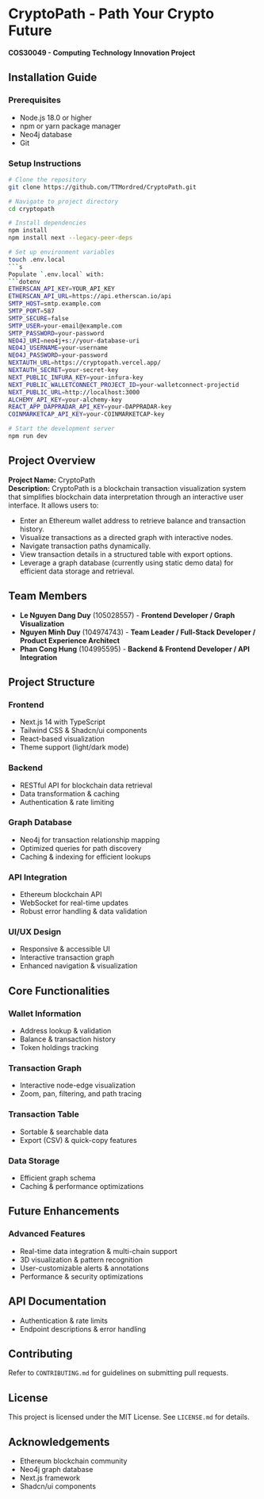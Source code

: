 # CryptoPath - Path Your Crypto Future
**COS30049 - Computing Technology Innovation Project**

## Installation Guide

### Prerequisites
- Node.js 18.0 or higher
- npm or yarn package manager
- Neo4j database
- Git

### Setup Instructions
```bash
# Clone the repository
git clone https://github.com/TTMordred/CryptoPath.git

# Navigate to project directory
cd cryptopath

# Install dependencies
npm install
npm install next --legacy-peer-deps

# Set up environment variables
touch .env.local
```s
Populate `.env.local` with:
```dotenv
ETHERSCAN_API_KEY=YOUR_API_KEY
ETHERSCAN_API_URL=https://api.etherscan.io/api
SMTP_HOST=smtp.example.com
SMTP_PORT=587
SMTP_SECURE=false
SMTP_USER=your-email@example.com
SMTP_PASSWORD=your-password
NEO4J_URI=neo4j+s://your-database-uri
NEO4J_USERNAME=your-username
NEO4J_PASSWORD=your-password
NEXTAUTH_URL=https://cryptopath.vercel.app/
NEXTAUTH_SECRET=your-secret-key
NEXT_PUBLIC_INFURA_KEY=your-infura-key
NEXT_PUBLIC_WALLETCONNECT_PROJECT_ID=your-walletconnect-projectid
NEXT_PUBLIC_URL=http://localhost:3000
ALCHEMY_API_KEY=your-alchemy-key
REACT_APP_DAPPRADAR_API_KEY=your-DAPPRADAR-key
COINMARKETCAP_API_KEY=your-COINMARKETCAP-key
```
```bash
# Start the development server
npm run dev
```

## Project Overview
**Project Name:** CryptoPath  
**Description:**
CryptoPath is a blockchain transaction visualization system that simplifies blockchain data interpretation through an interactive user interface. It allows users to:
- Enter an Ethereum wallet address to retrieve balance and transaction history.
- Visualize transactions as a directed graph with interactive nodes.
- Navigate transaction paths dynamically.
- View transaction details in a structured table with export options.
- Leverage a graph database (currently using static demo data) for efficient data storage and retrieval.

## Team Members
- **Le Nguyen Dang Duy** (105028557) - **Frontend Developer / Graph Visualization**
- **Nguyen Minh Duy** (104974743) - **Team Leader / Full-Stack Developer / Product Experience Architect**
- **Phan Cong Hung** (104995595) - **Backend & Frontend Developer / API Integration**

## Project Structure
### Frontend
- Next.js 14 with TypeScript
- Tailwind CSS & Shadcn/ui components
- React-based visualization
- Theme support (light/dark mode)

### Backend
- RESTful API for blockchain data retrieval
- Data transformation & caching
- Authentication & rate limiting

### Graph Database
- Neo4j for transaction relationship mapping
- Optimized queries for path discovery
- Caching & indexing for efficient lookups

### API Integration
- Ethereum blockchain API
- WebSocket for real-time updates
- Robust error handling & data validation

### UI/UX Design
- Responsive & accessible UI
- Interactive transaction graph
- Enhanced navigation & visualization

## Core Functionalities
### Wallet Information
- Address lookup & validation
- Balance & transaction history
- Token holdings tracking

### Transaction Graph
- Interactive node-edge visualization
- Zoom, pan, filtering, and path tracing

### Transaction Table
- Sortable & searchable data
- Export (CSV) & quick-copy features

### Data Storage
- Efficient graph schema
- Caching & performance optimizations

## Future Enhancements
### Advanced Features
- Real-time data integration & multi-chain support
- 3D visualization & pattern recognition
- User-customizable alerts & annotations
- Performance & security optimizations

## API Documentation
- Authentication & rate limits
- Endpoint descriptions & error handling

## Contributing
Refer to `CONTRIBUTING.md` for guidelines on submitting pull requests.

## License
This project is licensed under the MIT License. See `LICENSE.md` for details.

## Acknowledgements
- Ethereum blockchain community
- Neo4j graph database
- Next.js framework
- Shadcn/ui components
